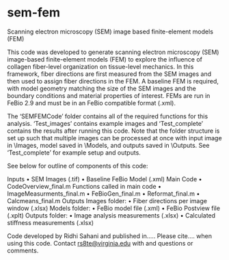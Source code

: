 # sem-fem
Scanning electron microscopy (SEM) image based finite-element models (FEM)

This code was developed to generate scanning electron microscopy (SEM) image-based finite-element models (FEM) to explore the influence of collagen fiber-level organization on tissue-level mechanics. In this framework, fiber directions are first measured from the SEM images and then used to assign fiber directions in the FEM. A baseline FEM is required, with model geometry matching the size of the SEM images and the boundary conditions and material properties of interest. FEMs are run in FeBio 2.9 and must be in an FeBio compatible format (.xml). 

The ‘SEMFEMCode’ folder contains all of the required functions for this analysis. ‘Test_images’ contains example images and ‘Test_complete’ contains the results after running this code. Note that the folder structure is set up such that multiple images can be processed at once with input image in \Images, model saved in \Models, and outputs saved in \Outputs. See ‘Test_complete’ for example setup and outputs. 

See below for outline of components of this code:

Inputs
•	SEM Images (.tif)
•	Baseline FeBio Model (.xml)
Main Code
•	CodeOverview_final.m
Functions called in main code
•	ImageMeasurments_final.m
•	FeBioGen_final.m
•	Reformat_final.m
•	Calcmeans_final.m
Outputs
Images folder:
•	Fiber directions per image window (.xlsx)
Models folder: 
•	FeBio model file (.xml)
•	FeBio Postview file (.xplt)
Outputs folder:
•	Image analysis measurements (.xlsx)
•	Calculated stiffness measurements (.xlsx)

Code developed by Ridhi Sahani and published in.....
Please cite.... when using this code. 
Contact rs8te@virginia.edu with and questions or comments.
